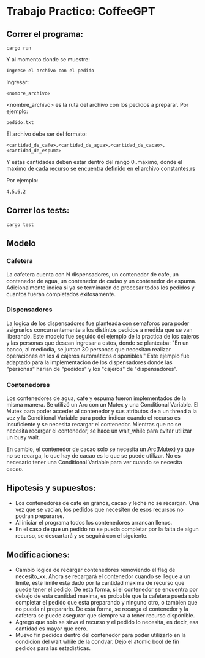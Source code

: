 # Trabajo Practico: CoffeeGPT
## Correr el programa:
```
cargo run
```

Y al momento donde se muestre:

```
Ingrese el archivo con el pedido
```
Ingresar:
```
<nombre_archivo>
```
<nombre_archivo> es la ruta del archivo con los pedidos a preparar. Por ejemplo: 
```
pedido.txt
```

El archivo debe ser del formato:
```
<cantidad_de_cafe>,<cantidad_de_agua>,<cantidad_de_cacao>,<cantidad_de_espuma>
```
Y estas cantidades deben estar dentro del rango 0..maximo, donde el maximo de cada recurso se encuentra definido en el archivo constantes.rs

Por ejemplo:
```
4,5,6,2
```

## Correr los tests:
```
cargo test
```

## Modelo
### Cafetera
La cafetera cuenta con N dispensadores, un contenedor de cafe, un contenedor de agua, un contenedor de cadao y un contenedor de espuma. Adicionalmente indica si ya se terminaron de procesar todos los pedidos y cuantos fueran completados exitosamente. 

### Dispensadores
La logica de los dispensadores fue planteada con semaforos para poder asignarlos concurrentemente a los distintos pedidos a medida que se van liberando. Este modelo fue seguido del ejemplo de la practica de los cajeros y las personas que desean ingresar a estos, donde se planteaba: 
"En un banco, al mediodía, se juntan 30 personas que necesitan realizar operaciones en los 4 cajeros automáticos disponibles."
Este ejemplo fue adaptado para la implementacion de los dispensadores donde las "personas" harian de "pedidos" y los "cajeros" de "dispensadores".

### Contenedores
Los contenedores de agua, cafe y espuma fueron implementados de la misma manera. Se utilizó un Arc con un Mutex y una Conditional Variable. El Mutex para poder acceder al contenedor y sus atributos de a un thread a la vez y la Conditional Variable para poder indicar cuando el recurso es insuficiente y se necesita recargar el contenedor. Mientras que no se necesita recargar el contenedor, se hace un wait_while para evitar utilizar un busy wait.

En cambio, el contenedor de cacao solo se necesita un Arc(Mutex) ya que no se recarga, lo que hay de cacao es lo que se puede utilizar. No es necesario tener una Conditional Variable para ver cuando se necesita cacao.

## Hipotesis y supuestos:
- Los contenedores de cafe en granos, cacao y leche no se recargan. Una vez que se vacian, los pedidos que necesiten de esos recursos no podran prepararse.
- Al iniciar el programa todos los contenedores arrancan llenos.
- En el caso de que un pedido no se pueda completar por la falta de algun recurso, se descartará y se seguirá con el siguiente. 

## Modificaciones:
- Cambio logica de recargar contenedores removiendo el flag de necesito_xx. Ahora se recargará el contenedor cuando se llegue a un limite, este limite esta dado por la cantidad maxima de recurso que puede tener el pedido. De esta forma, si el contenedor se encuentra por debajo de esta cantidad maxima, es probable que la cafetera pueda solo completar el pedido que esta preparando y ninguno otro, o tambien que no pueda ni prepararlo. De esta forma, se recarga el contenedor y la cafetera se puede asegurar que siempre va a tener recurso disponible. 
- Agrego que solo se sirva el recurso y el pedido lo necesita, es decir, esa cantidad es mayor que cero.
- Muevo fin pedidos dentro del contenedor para poder utilizarlo en la condicion del wait while de la condvar. Dejo el atomic bool de fin pedidos para las estadisticas.